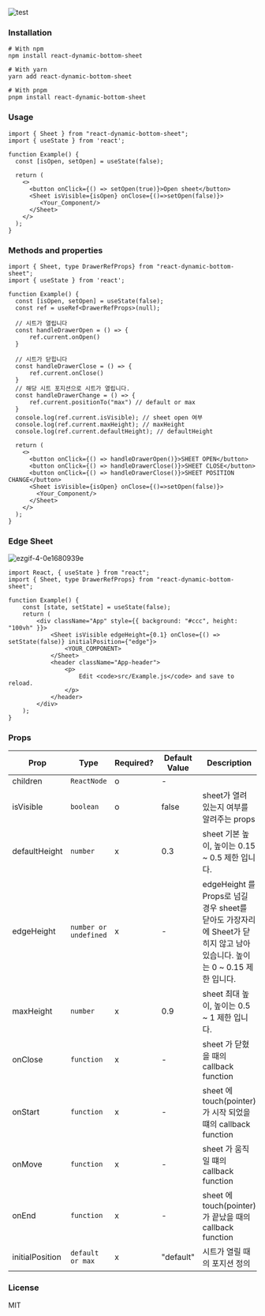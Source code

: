 
![test](https://user-images.githubusercontent.com/62181345/207508460-45777460-64f2-44f9-afc1-4a2fdad4e909.gif)
### Installation
```shell
# With npm
npm install react-dynamic-bottom-sheet

# With yarn
yarn add react-dynamic-bottom-sheet

# With pnpm
pnpm install react-dynamic-bottom-sheet
```
### Usage 
```tsx
import { Sheet } from "react-dynamic-bottom-sheet";
import { useState } from 'react';

function Example() {
  const [isOpen, setOpen] = useState(false);

  return (
    <>
      <button onClick={() => setOpen(true)}>Open sheet</button>
      <Sheet isVisible={isOpen} onClose={()=>setOpen(false)}>
         <Your_Component/>
      </Sheet>
    </>
  );
}
```

### Methods and properties
```tsx
import { Sheet, type DrawerRefProps} from "react-dynamic-bottom-sheet";
import { useState } from 'react';

function Example() {
  const [isOpen, setOpen] = useState(false);
  const ref = useRef<DrawerRefProps>(null);
  
  // 시트가 열립니다
  const handleDrawerOpen = () => {
      ref.current.onOpen()
  }
  
  // 시트가 닫힙니다
  const handleDrawerClose = () => {
      ref.current.onClose()
  }
  // 해당 시트 포지션으로 시트가 열립니다.
  const handleDrawerChange = () => {
      ref.current.positionTo("max") // default or max
  }
  console.log(ref.current.isVisible); // sheet open 여부
  console.log(ref.current.maxHeight); // maxHeight 
  console.log(ref.current.defaultHeight); // defaultHeight
  
  return (
    <>
      <button onClick={() => handleDrawerOpen()}>SHEET OPEN</button>
      <button onClick={() => handleDrawerClose()}>SHEET CLOSE</button>
      <button onClick={() => handleDrawerClose()}>SHEET POSITION CHANGE</button>
      <Sheet isVisible={isOpen} onClose={()=>setOpen(false)}>
        <Your_Component/>
      </Sheet>
    </>
  );
}
```

### Edge Sheet
![ezgif-4-0e1680939e](https://user-images.githubusercontent.com/62181345/207778374-0e74f104-1967-413b-a301-24e1677832c5.gif)

```tsx
import React, { useState } from "react";
import { Sheet, type DrawerRefProps} from "react-dynamic-bottom-sheet";

function Example() {
    const [state, setState] = useState(false);
    return (
        <div className="App" style={{ background: "#ccc", height: "100vh" }}>
            <Sheet isVisible edgeHeight={0.1} onClose={() => setState(false)} initialPosition={"edge"}>
                <YOUR_COMPONENT>
            </Sheet>
            <header className="App-header">
                <p>
                    Edit <code>src/Example.js</code> and save to reload.
                </p>
            </header>
        </div>
    );
}
```
### Props

| Prop           | Type                  | Required? | Default Value | Description                                                                            |
| -------------- |-----------------------|-----------|---------------|----------------------------------------------------------------------------------------|
| children      | `ReactNode`           | o         | -             |                                                                                        |
| isVisible        | `boolean`             | o         | false         | sheet가 열려 있는지 여부를 알려주는 props                                                           |
| defaultHeight        | `number`              | x         | 0.3           | sheet 기본 높이, 높이는 0.15 ~ 0.5 제한 입니다.                                                    |
| edgeHeight        | `number or undefined` | x          | -             | edgeHeight 를 Props로 넘길 경우 sheet를 닫아도 가장자리에 Sheet가 닫히지 않고 남아 있습니다. 높이는 0 ~ 0.15 제한 입니다. |
| maxHeight        | `number`              | x         | 0.9           | sheet 최대 높이, 높이는 0.5 ~ 1 제한 입니다.                                                       |
| onClose        | `function`            | x         | -             | sheet 가 닫혔을 때의 callback function                                                       |
| onStart        | `function`            | x         | -             | sheet 에 touch(pointer)가 시작 되었을떄의 callback function                                     |
| onMove       | `function`            | x         | -             | sheet 가 움직일 떄의 callback function                                                       |
| onEnd          | `function`            | x         | -             | sheet 에 touch(pointer)가 끝났을 때의 callback function                                       |
| initialPosition  | `default or max`      | x         | "default"     | 시트가 열릴 때의 포지션 정의                                                                       |



### License
MIT
